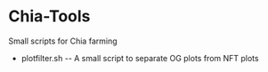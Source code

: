 # Chia-Tools

Small scripts for Chia farming
* plotfilter.sh -- A small script to separate OG plots from NFT plots
